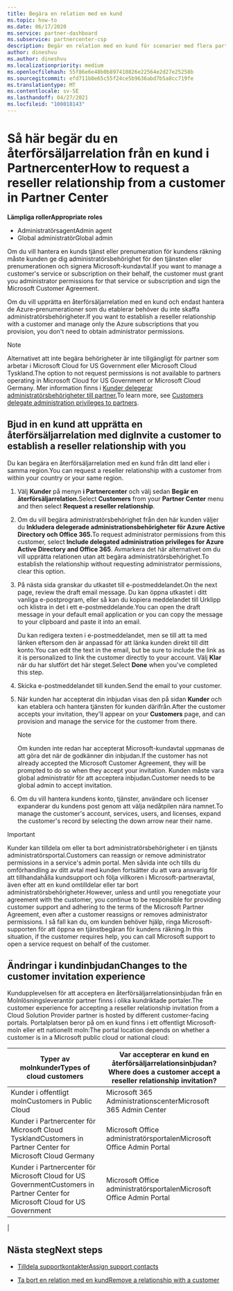 ```yaml
---
title: Begära en relation med en kund
ms.topic: how-to
ms.date: 06/17/2020
ms.service: partner-dashboard
ms.subservice: partnercenter-csp
description: Begär en relation med en kund för scenarier med flera partner, flera kanaler eller om dina delegerade administratörsbehörigheter för en kund måste återställas.
author: dineshvu
ms.author: dineshvu
ms.localizationpriority: medium
ms.openlocfilehash: 55f86e6e48b0b897410826e22564e2d27e25258b
ms.sourcegitcommit: efd711b0e65c55f24ce5b9636abd7b5a8cc719fe
ms.translationtype: MT
ms.contentlocale: sv-SE
ms.lasthandoff: 04/27/2021
ms.locfileid: "108018143"
---
```

# <a name="how-to-request-a-reseller-relationship-from-a-customer-in-partner-center"></a><span data-ttu-id="d471e-103">Så här begär du en återförsäljarrelation från en kund i Partnercenter</span><span class="sxs-lookup"><span data-stu-id="d471e-103">How to request a reseller relationship from a customer in Partner Center</span></span>

<span data-ttu-id="d471e-104">**Lämpliga roller**</span><span class="sxs-lookup"><span data-stu-id="d471e-104">**Appropriate roles**</span></span>

- <span data-ttu-id="d471e-105">Administratörsagent</span><span class="sxs-lookup"><span data-stu-id="d471e-105">Admin agent</span></span>
- <span data-ttu-id="d471e-106">Global administratör</span><span class="sxs-lookup"><span data-stu-id="d471e-106">Global admin</span></span>

<span data-ttu-id="d471e-107">Om du vill hantera en kunds tjänst eller prenumeration för kundens räkning måste kunden ge dig administratörsbehörighet för den tjänsten eller prenumerationen och signera Microsoft-kundavtal.</span><span class="sxs-lookup"><span data-stu-id="d471e-107">If you want to manage a customer's service or subscription on their behalf, the customer must grant you administrator permissions for that service or subscription and sign the Microsoft Customer Agreement.</span></span>

<span data-ttu-id="d471e-108">Om du vill upprätta en återförsäljarrelation med en kund och endast hantera de Azure-prenumerationer som du etablerar behöver du inte skaffa administratörsbehörigheter.</span><span class="sxs-lookup"><span data-stu-id="d471e-108">If you want to establish a reseller relationship with a customer and manage only the Azure subscriptions that you provision, you don't need to obtain administrator permissions.</span></span>

>[!NOTE] 
><span data-ttu-id="d471e-109">Alternativet att inte begära behörigheter är inte tillgängligt för partner som arbetar i Microsoft Cloud for US Government eller Microsoft Cloud Tyskland.</span><span class="sxs-lookup"><span data-stu-id="d471e-109">The option to not request permissions is not available to partners operating in Microsoft Cloud for US Government or Microsoft Cloud Germany.</span></span> <span data-ttu-id="d471e-110">Mer information finns i [Kunder delegerar administratörsbehörigheter till partner.](customers-revoke-admin-privileges.md)</span><span class="sxs-lookup"><span data-stu-id="d471e-110">To learn more, see [Customers delegate administration privileges to partners](customers-revoke-admin-privileges.md).</span></span>

## <a name="invite-a-customer-to-establish-a-reseller-relationship-with-you"></a><span data-ttu-id="d471e-111">Bjud in en kund att upprätta en återförsäljarrelation med dig</span><span class="sxs-lookup"><span data-stu-id="d471e-111">Invite a customer to establish a reseller relationship with you</span></span>

<span data-ttu-id="d471e-112">Du kan begära en återförsäljarrelation med en kund från ditt land eller i samma region.</span><span class="sxs-lookup"><span data-stu-id="d471e-112">You can request a reseller relationship with a customer from within your country or your same region.</span></span>

1. <span data-ttu-id="d471e-113">Välj **Kunder** på menyn **i Partnercenter** och välj sedan **Begär en återförsäljarrelation.**</span><span class="sxs-lookup"><span data-stu-id="d471e-113">Select **Customers** from your **Partner Center** menu and then select **Request a reseller relationship**.</span></span>

2. <span data-ttu-id="d471e-114">Om du vill begära administratörsbehörighet från den här kunden väljer du **Inkludera delegerade administrationsbehörigheter för Azure Active Directory och Office 365.**</span><span class="sxs-lookup"><span data-stu-id="d471e-114">To request administrator permissions from this customer, select **Include delegated administration privileges for Azure Active Directory and Office 365**.</span></span> <span data-ttu-id="d471e-115">Avmarkera det här alternativet om du vill upprätta relationen utan att begära administratörsbehörighet.</span><span class="sxs-lookup"><span data-stu-id="d471e-115">To establish the relationship without requesting administrator permissions, clear this option.</span></span>

3. <span data-ttu-id="d471e-116">På nästa sida granskar du utkastet till e-postmeddelandet.</span><span class="sxs-lookup"><span data-stu-id="d471e-116">On the next page, review the draft email message.</span></span> <span data-ttu-id="d471e-117">Du kan öppna utkastet i ditt vanliga e-postprogram, eller så kan du kopiera meddelandet till Urklipp och klistra in det i ett e-postmeddelande.</span><span class="sxs-lookup"><span data-stu-id="d471e-117">You can open the draft message in your default email application or you can copy the message to your clipboard and paste it into an email.</span></span>

   <span data-ttu-id="d471e-118">Du kan redigera texten i e-postmeddelandet, men se till att ta med länken eftersom den är anpassad för att länka kunden direkt till ditt konto.</span><span class="sxs-lookup"><span data-stu-id="d471e-118">You can edit the text in the email, but be sure to include the link as it is personalized to link the customer directly to your account.</span></span> <span data-ttu-id="d471e-119">Välj **Klar** när du har slutfört det här steget.</span><span class="sxs-lookup"><span data-stu-id="d471e-119">Select **Done** when you've completed this step.</span></span>

4. <span data-ttu-id="d471e-120">Skicka e-postmeddelandet till kunden.</span><span class="sxs-lookup"><span data-stu-id="d471e-120">Send the email to your customer.</span></span>

5. <span data-ttu-id="d471e-121">När kunden har accepterat din inbjudan visas den på sidan **Kunder** och kan etablera och hantera tjänsten för kunden därifrån.</span><span class="sxs-lookup"><span data-stu-id="d471e-121">After the customer accepts your invitation, they'll appear on your **Customers** page, and can provision and manage the service for the customer from there.</span></span>

   > [!NOTE]
   > <span data-ttu-id="d471e-122">Om kunden inte redan har accepterat Microsoft-kundavtal uppmanas de att göra det när de godkänner din inbjudan.</span><span class="sxs-lookup"><span data-stu-id="d471e-122">If the customer has not already accepted the Microsoft Customer Agreement, they will be prompted to do so when they accept your invitation.</span></span> <span data-ttu-id="d471e-123">Kunden måste vara global administratör för att acceptera inbjudan.</span><span class="sxs-lookup"><span data-stu-id="d471e-123">Customer needs to be global admin to accept invitation.</span></span>

6. <span data-ttu-id="d471e-124">Om du vill hantera kundens konto, tjänster, användare och licenser expanderar du kundens post genom att välja nedåtpilen nära namnet.</span><span class="sxs-lookup"><span data-stu-id="d471e-124">To manage the customer's account, services, users, and licenses, expand the customer's record by selecting the down arrow near their name.</span></span>

> [!IMPORTANT]  
> <span data-ttu-id="d471e-125">Kunder kan tilldela om eller ta bort administratörsbehörigheter i en tjänsts administratörsportal.</span><span class="sxs-lookup"><span data-stu-id="d471e-125">Customers can reassign or remove administrator permissions in a service's admin portal.</span></span> <span data-ttu-id="d471e-126">Men såvida inte och tills du omförhandling av ditt avtal med kunden fortsätter du att vara ansvarig för att tillhandahålla kundsupport och följa villkoren i Microsoft-partneravtal, även efter att en kund omtilldelar eller tar bort administratörsbehörigheter.</span><span class="sxs-lookup"><span data-stu-id="d471e-126">However, unless and until you renegotiate your agreement with the customer, you continue to be responsible for providing customer support and adhering to the terms of the Microsoft Partner Agreement, even after a customer reassigns or removes administrator permissions.</span></span> <span data-ttu-id="d471e-127">I så fall kan du, om kunden behöver hjälp, ringa Microsoft-supporten för att öppna en tjänstbegäran för kundens räkning.</span><span class="sxs-lookup"><span data-stu-id="d471e-127">In this situation, if the customer requires help, you can call Microsoft support to open a service request on behalf of the customer.</span></span>

## <a name="changes-to-the-customer-invitation-experience"></a><span data-ttu-id="d471e-128">Ändringar i kundinbjudan</span><span class="sxs-lookup"><span data-stu-id="d471e-128">Changes to the customer invitation experience</span></span>

<span data-ttu-id="d471e-129">Kundupplevelsen för att acceptera en återförsäljarrelationsinbjudan från en Molnlösningsleverantör partner finns i olika kundriktade portaler.</span><span class="sxs-lookup"><span data-stu-id="d471e-129">The customer experience for accepting a reseller relationship invitation from a Cloud Solution Provider partner is hosted by different customer-facing portals.</span></span> <span data-ttu-id="d471e-130">Portalplatsen beror på om en kund finns i ett offentligt Microsoft-moln eller ett nationellt moln:</span><span class="sxs-lookup"><span data-stu-id="d471e-130">The portal location depends on whether a customer is in a Microsoft public cloud or national cloud:</span></span>

|<span data-ttu-id="d471e-131">Typer av molnkunder</span><span class="sxs-lookup"><span data-stu-id="d471e-131">Types of cloud customers</span></span>  | <span data-ttu-id="d471e-132">Var accepterar en kund en återförsäljarrelationsinbjudan?</span><span class="sxs-lookup"><span data-stu-id="d471e-132">Where does a customer accept a reseller relationship invitation?</span></span> |
|---------|---------
| <span data-ttu-id="d471e-133">Kunder i offentligt moln</span><span class="sxs-lookup"><span data-stu-id="d471e-133">Customers in Public Cloud</span></span> | <span data-ttu-id="d471e-134">Microsoft 365 Administrationscenter</span><span class="sxs-lookup"><span data-stu-id="d471e-134">Microsoft 365 Admin Center</span></span> |
| <span data-ttu-id="d471e-135">Kunder i Partnercenter för Microsoft Cloud Tyskland</span><span class="sxs-lookup"><span data-stu-id="d471e-135">Customers in Partner Center for Microsoft Cloud Germany</span></span> | <span data-ttu-id="d471e-136">Microsoft Office administratörsportalen</span><span class="sxs-lookup"><span data-stu-id="d471e-136">Microsoft Office Admin Portal</span></span> |
| <span data-ttu-id="d471e-137">Kunder i Partnercenter för Microsoft Cloud for US Government</span><span class="sxs-lookup"><span data-stu-id="d471e-137">Customers in Partner Center for Microsoft Cloud for US Government</span></span> | <span data-ttu-id="d471e-138">Microsoft Office administratörsportalen</span><span class="sxs-lookup"><span data-stu-id="d471e-138">Microsoft Office Admin Portal</span></span> |
|

## <a name="next-steps"></a><span data-ttu-id="d471e-139">Nästa steg</span><span class="sxs-lookup"><span data-stu-id="d471e-139">Next steps</span></span>

- [<span data-ttu-id="d471e-140">Tilldela supportkontakter</span><span class="sxs-lookup"><span data-stu-id="d471e-140">Assign support contacts</span></span>](assign-support-contacts.md)

- [<span data-ttu-id="d471e-141">Ta bort en relation med en kund</span><span class="sxs-lookup"><span data-stu-id="d471e-141">Remove a relationship with a customer</span></span>](remove-a-relationship.md)
